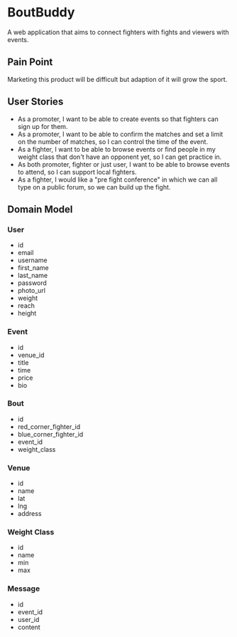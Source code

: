 # BoutBuddy

A web application that aims to connect fighters with fights and viewers with events.

## Pain Point

Marketing this product will be difficult but adaption of it will grow the sport.

## User Stories

- As a promoter, I want to be able to create events so that fighters can sign up for them.
- As a promoter, I want to be able to confirm the matches and set a limit on the number of matches, so I can control the time of the event.
- As a fighter, I want to be able to browse events or find people in my weight class that don't have an opponent yet, so I can get practice in.
- As both promoter, fighter or just user, I want to be able to browse events to attend, so I can support local fighters.
- As a fighter, I would like a "pre fight conference" in which we can all type on a public forum, so we can build up the fight.

## Domain Model

### User

- id
- email
- username
- first_name
- last_name
- password
- photo_url
- weight
- reach
- height

### Event

- id
- venue_id
- title
- time
- price
- bio

### Bout

- id
- red_corner_fighter_id
- blue_corner_fighter_id
- event_id
- weight_class

### Venue

- id
- name
- lat
- lng
- address

### Weight Class

- id
- name
- min
- max

### Message

- id
- event_id
- user_id
- content
